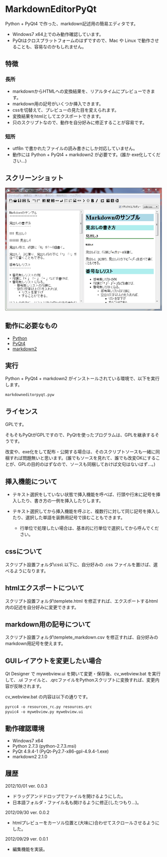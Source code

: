 # MarkdownEditorPyQt

Python + PyQt4 で作った、markdown記述用の簡易エディタです。

* Windows7 x64上でのみ動作確認しています。
* PyQtはクロスプラットフォームのはずですので、Mac や Linux で動作させることも、容易なのかもしれません。

## 特徴

### 長所

* markdownからHTMLへの変換結果を、リアルタイムにプレビューできます。
* markdown用の記号がいくつか挿入できます。
* cssを切替えて、プレビューの見た目を変えられます。
* 変換結果をhtmlとしてエクスポートできます。
* 只のスクリプトなので、動作を自分好みに修正することが容易です。

### 短所

* utf8n で書かれたファイルの読み書きにしか対応していません。
* 動作には Python + PyQt4 + markdown2 が必要です。(誰か exe化してください…)

## スクリーンショット

![ScreenShot](screenshot_mep.png)

## 動作に必要なもの

* [Python](http://www.python.org/download/)
* [PyQt4](http://www.riverbankcomputing.co.uk/software/pyqt/download)
* [markdown2](https://github.com/trentm/python-markdown2)

## 実行

Python +  PyQt4 + markdown2 がインストールされている環境で、以下を実行します。

    markdowneditorpyqt.pyw

## ライセンス

GPLです。

そもそもPyQtがGPLですので、PyQtを使ったプログラムは、GPLを継承するそうです。

改変や、exe化をして配布・公開する場合は、そのスクリプトソースも一緒に同梱すれば問題無いと思います。(誰でもソースを見れて、誰でも改変OKにすることが、GPLの目的のはずなので、ソースも同梱しておけば文句はないはず…。)

## 挿入機能について

* テキスト選択をしていない状態で挿入機能を呼べば、行頭や行末に記号を挿入したり、書き方の一例を挿入したりします。

* テキスト選択してから挿入機能を呼ぶと、複数行に対して同じ記号を挿入したり、選択した単語を装飾用記号で挟むこともできます。
   * 行単位で処理したい場合は、基本的に行単位で選択してから呼んでください。

## cssについて

スクリプト設置フォルダ\css\ 以下に、自分好みの .css ファイルを置けば、選べるようになります。

## htmlエクスポートについて

スクリプト設置フォルダ\templete.html を修正すれば、エクスポートするhtml内の記述を自分好みに変更できます。

## markdown用の記号について

スクリプト設置フォルダ\templete_markdown.csv を修正すれば、自分好みの markdown用記号を使えます。

## GUIレイアウトを変更したい場合

Qt Designer で mywebview.ui を開いて変更・保存後、cv_webview.bat を実行して、.ui ファイルと、.qrcファイルをPythonスクリプトに変換すれば、変更内容が反映されます。

cv_webview.bat の内容は以下の通りです。

    pyrcc4 -o resources_rc.py resources.qrc
    pyuic4 -o mywebview.py mywebview.ui

## 動作確認環境

* Windows7 x64
* Python 2.7.3 (python-2.7.3.msi)
* PyQt 4.9.4-1 (PyQt-Py2.7-x86-gpl-4.9.4-1.exe)
* markdown2 2.1.0

## 履歴

2012/10/01 ver. 0.0.3

* ドラッグアンドドロップでファイルを開けるようにした。
* 日本語フォルダ・ファイル名も開けるように修正(したつもり…)。

2012/09/30 ver. 0.0.2

* htmlプレビューをカーソル位置と(大味に)合わせてスクロールさせるようにした。

2012/09/29 ver. 0.0.1

* 編集機能を実装。

